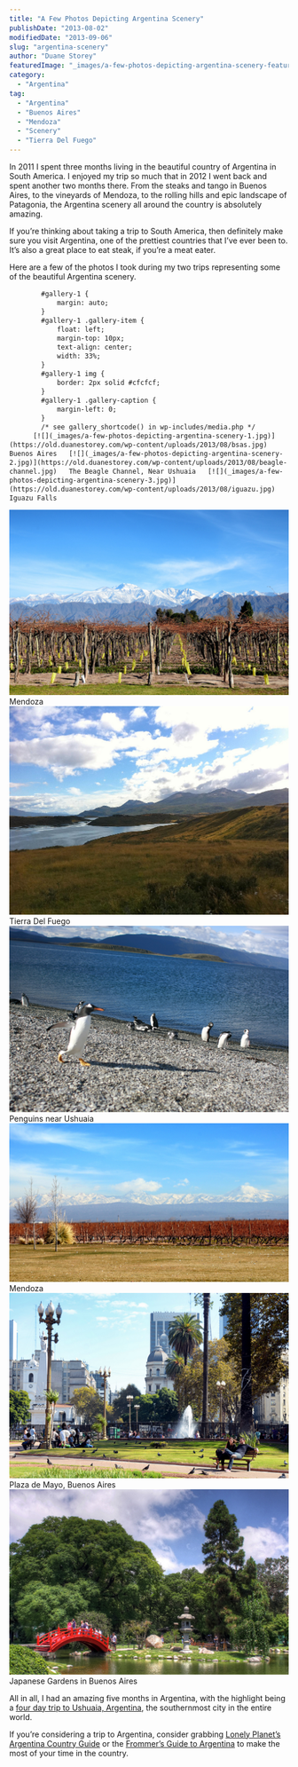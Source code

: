 ```yaml
---
title: "A Few Photos Depicting Argentina Scenery"
publishDate: "2013-08-02"
modifiedDate: "2013-09-06"
slug: "argentina-scenery"
author: "Duane Storey"
featuredImage: "_images/a-few-photos-depicting-argentina-scenery-featured.jpg"
category:
  - "Argentina"
tag:
  - "Argentina"
  - "Buenos Aires"
  - "Mendoza"
  - "Scenery"
  - "Tierra Del Fuego"
---
```


In 2011 I spent three months living in the beautiful country of Argentina in South America. I enjoyed my trip so much that in 2012 I went back and spent another two months there. From the steaks and tango in Buenos Aires, to the vineyards of Mendoza, to the rolling hills and epic landscape of Patagonia, the Argentina scenery all around the country is absolutely amazing.

If you’re thinking about taking a trip to South America, then definitely make sure you visit Argentina, one of the prettiest countries that I’ve ever been to. It’s also a great place to eat steak, if you’re a meat eater.

Here are a few of the photos I took during my two trips representing some of the beautiful Argentina scenery.

 
			#gallery-1 {
				margin: auto;
			}
			#gallery-1 .gallery-item {
				float: left;
				margin-top: 10px;
				text-align: center;
				width: 33%;
			}
			#gallery-1 img {
				border: 2px solid #cfcfcf;
			}
			#gallery-1 .gallery-caption {
				margin-left: 0;
			}
			/* see gallery_shortcode() in wp-includes/media.php */
		  [![](_images/a-few-photos-depicting-argentina-scenery-1.jpg)](https://old.duanestorey.com/wp-content/uploads/2013/08/bsas.jpg)   Buenos Aires   [![](_images/a-few-photos-depicting-argentina-scenery-2.jpg)](https://old.duanestorey.com/wp-content/uploads/2013/08/beagle-channel.jpg)   The Beagle Channel, Near Ushuaia   [![](_images/a-few-photos-depicting-argentina-scenery-3.jpg)](https://old.duanestorey.com/wp-content/uploads/2013/08/iguazu.jpg)   Iguazu Falls   
  [![](_images/a-few-photos-depicting-argentina-scenery-4.jpg)](https://old.duanestorey.com/wp-content/uploads/2013/08/mendoza.jpg)   Mendoza   [![](_images/a-few-photos-depicting-argentina-scenery-5.jpg)](https://old.duanestorey.com/wp-content/uploads/2013/08/tierra-del-fuego.jpg)   Tierra Del Fuego   [![](_images/a-few-photos-depicting-argentina-scenery-6.jpg)](https://old.duanestorey.com/wp-content/uploads/2013/08/penguin.jpg)   Penguins near Ushuaia   
  [![](_images/a-few-photos-depicting-argentina-scenery-7.jpg)](https://old.duanestorey.com/wp-content/uploads/2013/08/mendoza2.jpg)   Mendoza   [![](_images/a-few-photos-depicting-argentina-scenery-8.jpg)](https://old.duanestorey.com/wp-content/uploads/2013/08/plaza-de-mayo.jpg)   Plaza de Mayo, Buenos Aires   [![](_images/a-few-photos-depicting-argentina-scenery-9.jpg)](https://old.duanestorey.com/wp-content/uploads/2013/08/tres-de-feviero.jpg)   Japanese Gardens in Buenos Aires   
 

All in all, I had an amazing five months in Argentina, with the highlight being a [four day trip to Ushuaia, Argentina](/destinations/south-america/argentina/update-from-the-end-of-the-world-ushuaia-argentina/), the southernmost city in the entire world.

If you’re considering a trip to Argentina, consider grabbing [Lonely Planet’s Argentina Country Guide](http://www.amazon.com/gp/product/174220015X/ref=as_li_qf_sp_asin_il_tl?ie=UTF8&camp=1789&creative=9325&creativeASIN=174220015X&linkCode=as2&tag=duanstor-20) or the [Frommer’s Guide to Argentina](http://www.amazon.com/gp/product/1118009649/ref=as_li_qf_sp_asin_il_tl?ie=UTF8&camp=1789&creative=9325&creativeASIN=1118009649&linkCode=as2&tag=duanstor-20) to make the most of your time in the country.